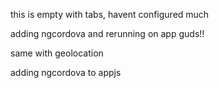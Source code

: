 this is empty with tabs, havent configured much

adding ngcordova and rerunning on app
guds!!

same with geolocation

adding ngcordova to appjs

